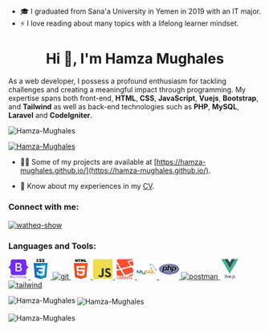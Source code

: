 - 🎓 I graduated from Sana'a University in Yemen in 2019 with an IT major.
- ⚡ I love reading about many topics with a lifelong learner mindset.

<h1 align="center">Hi 👋, I'm Hamza Mughales</h1>  
<p>As a web developer, I possess a profound enthusiasm for tackling challenges and creating a meaningful impact through programming. My expertise spans both front-end, <b>HTML</b>, <b>CSS</b>, <b>JavaScript</b>, <b>Vuejs</b>, <b>Bootstrap</b>, and <b>Tailwind</b> as well as back-end technologies such as <b>PHP</b>, <b>MySQL</b>, <b>Laravel</b> and <b>CodeIgniter</b>.</p>

<p align="left"> <img src="https://komarev.com/ghpvc/?username=Hamza-Mughales&label=Profile%20views&color=0e75b6&style=flat" alt="Hamza-Mughales" /> </p>

<p align="left"> <a href="https://github.com/ryo-ma/github-profile-trophy"><img src="https://github-profile-trophy.vercel.app/?username=Hamza-Mughales" alt="Hamza-Mughales" /></a> </p>

- 👨‍💻 Some of my projects are available at [https://hamza-mughales.github.io/](https://hamza-mughales.github.io/).

- 📄 Know about my experiences in my [CV](https://drive.google.com/file/d/1ooFeZP66mEjzOIVujaK5hJoaxaeYvdNA/view?usp=drive_link).

<!-- ### Blogs posts -->
<!-- BLOG-POST-LIST:START -->
<!-- BLOG-POST-LIST:END -->

<h3 align="left">Connect with me:</h3>
<p align="left">
  <a  href="https://www.linkedin.com/in/hamza-saeed-8a44b7319/" target="_blank"><img align="center" src="https://raw.githubusercontent.com/rahuldkjain/github-profile-readme-generator/master/src/images/icons/Social/linked-in-alt.svg" alt="watheq-show" height="30" width="40" /></a>
</p>

<h3 align="left">Languages and Tools:</h3>
<p align="left"> 
  <a href="https://getbootstrap.com" target="_blank" rel="noreferrer"> <img src="https://raw.githubusercontent.com/devicons/devicon/master/icons/bootstrap/bootstrap-plain-wordmark.svg" alt="bootstrap" width="40" height="40"/> </a> 
  <a href="https://www.w3schools.com/css/" target="_blank" rel="noreferrer"> <img src="https://raw.githubusercontent.com/devicons/devicon/master/icons/css3/css3-original-wordmark.svg" alt="css3" width="40" height="40"/> </a> 
  <a href="https://git-scm.com/" target="_blank" rel="noreferrer"> <img src="https://www.vectorlogo.zone/logos/git-scm/git-scm-icon.svg" alt="git" width="40" height="40"/> </a> 
  <a href="https://www.w3.org/html/" target="_blank" rel="noreferrer"> <img src="https://raw.githubusercontent.com/devicons/devicon/master/icons/html5/html5-original-wordmark.svg" alt="html5" width="40" height="40"/> </a> <a href="https://developer.mozilla.org/en-US/docs/Web/JavaScript" target="_blank" rel="noreferrer"> <img src="https://raw.githubusercontent.com/devicons/devicon/master/icons/javascript/javascript-original.svg" alt="javascript" width="40" height="40"/> </a> 
  <a href="https://laravel.com/" target="_blank" rel="noreferrer"> <img src="https://raw.githubusercontent.com/devicons/devicon/master/icons/laravel/laravel-plain-wordmark.svg" alt="laravel" width="40" height="40"/> </a>
   <a href="https://www.mysql.com/" target="_blank" rel="noreferrer"> <img src="https://raw.githubusercontent.com/devicons/devicon/master/icons/mysql/mysql-original-wordmark.svg" alt="mysql" width="40" height="40"/> </a>
  <a href="https://www.php.net" target="_blank" rel="noreferrer"> <img src="https://raw.githubusercontent.com/devicons/devicon/master/icons/php/php-original.svg" alt="php" width="40" height="40"/> </a> 
  <a href="https://postman.com" target="_blank" rel="noreferrer"> <img src="https://www.vectorlogo.zone/logos/getpostman/getpostman-icon.svg" alt="postman" width="40" height="40"/> </a> 
  <a href="https://vuejs.org/" target="_blank" rel="noreferrer"> <img src="https://raw.githubusercontent.com/devicons/devicon/master/icons/vuejs/vuejs-original-wordmark.svg" alt="vuejs" width="40" height="40"/> </a> 
  <a href="https://tailwindcss.com/" target="_blank" rel="noreferrer"> <img src="https://www.vectorlogo.zone/logos/tailwindcss/tailwindcss-icon.svg" alt="tailwind" width="40" height="40"/> </a> 
  
<p><img align="left" src="https://github-readme-stats.vercel.app/api/top-langs?username=Hamza-Mughales&show_icons=true&locale=en&layout=compact" alt="Hamza-Mughales" /></p>

<p>&nbsp;<img align="center" src="https://github-readme-stats.vercel.app/api?username=Hamza-Mughales&show_icons=true&locale=en" alt="Hamza-Mughales" /></p>

<p><img align="center" src="https://github-readme-streak-stats.herokuapp.com/?user=Hamza-Mughales&" alt="Hamza-Mughales" /></p>
